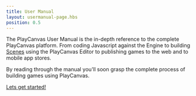 ```yaml
---
title: User Manual
layout: usermanual-page.hbs
position: 0.5
---
```


The PlayCanvas User Manual is the in-depth reference to the complete PlayCanvas platform. From coding Javascript against the Engine to building [Scenes][1] using the PlayCanvas Editor to publishing games to the web and to mobile app stores.

By reading through the manual you'll soon grasp the complete process of building games using PlayCanvas.

[Lets get started!][2]

[1]: /user-manual/glossary#scene
[2]: /user-manual/introduction
